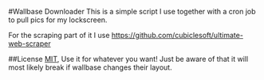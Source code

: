 #Wallbase Downloader
This is a simple script I use together with a cron job to pull pics for my lockscreen.

For the scraping part of it I use https://github.com/cubiclesoft/ultimate-web-scraper

##License
[MIT](https://github.com/victorhaggqvist/wallbase-downloader/blob/master/LICENSE.txt), Use it for whatever you want! Just be aware of that it will most likely break if wallbase changes their layout.
